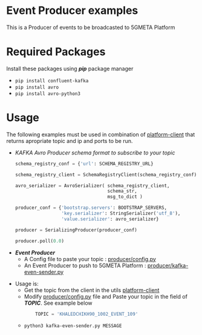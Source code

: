 # Event Producer examples
This is a Producer of events to be broadcasted to 5GMETA Platform

# Required Packages
Install these packages using ***pip*** package manager
- ```pip install confluent-kafka```
- ```pip install avro```
- ```pip install avro-python3```

# Usage
The following examples must be used in combination of [platform-client](https://github.com/5gmetadmin/stream-data-gateway/tree/main/utils/platform-client) that returns apropriate topic and ip and ports to be run.

-   *KAFKA Avro Producer schema format to subscribe to your topic*

    ```python
    schema_registry_conf = {'url': SCHEMA_REGISTRY_URL}

    schema_registry_client = SchemaRegistryClient(schema_registry_conf)

    avro_serializer = AvroSerializer( schema_registry_client,
                                      schema_str,
                                      msg_to_dict )

    producer_conf = {'bootstrap.servers': BOOTSTRAP_SERVERS,
                     'key.serializer': StringSerializer('utf_8'),
                     'value.serializer': avro_serializer}

    producer = SerializingProducer(producer_conf)

    producer.poll(0.0)
    ```
* ***Event Producer***
  * A Config file to paste your topic : [producer/config.py](producer/config.py)
  * An Event Producer to push to 5GMETA Platform : [producer/kafka-even-sender.py](producer/kafka-even-sender.py)

- Usage is:
  - Get the topic from the client in the utils [platform-client](https://github.com/5gmetadmin/stream-data-gateway/tree/main/utils/platform-client)
  - Modify [producer/config.py](producer/config.py) file and Paste your topic in the field of ***TOPIC***. See example below
    ```python
        TOPIC = 'KHALEDCHIKH90_1002_EVENT_109'
    ```
  - ``` python3 kafka-even-sender.py MESSAGE ```
